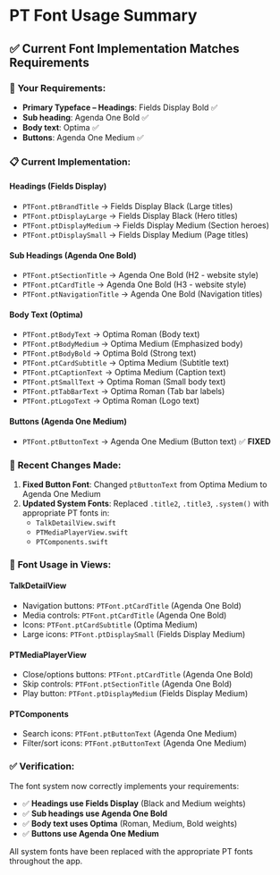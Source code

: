 # PT Font Usage Summary

## ✅ **Current Font Implementation Matches Requirements**

### 🎯 **Your Requirements:**
- **Primary Typeface – Headings**: Fields Display Bold ✅
- **Sub heading**: Agenda One Bold ✅  
- **Body text**: Optima ✅
- **Buttons**: Agenda One Medium ✅

### 📋 **Current Implementation:**

#### **Headings (Fields Display)**
- `PTFont.ptBrandTitle` → Fields Display Black (Large titles)
- `PTFont.ptDisplayLarge` → Fields Display Black (Hero titles) 
- `PTFont.ptDisplayMedium` → Fields Display Medium (Section heroes)
- `PTFont.ptDisplaySmall` → Fields Display Medium (Page titles)

#### **Sub Headings (Agenda One Bold)**
- `PTFont.ptSectionTitle` → Agenda One Bold (H2 - website style)
- `PTFont.ptCardTitle` → Agenda One Bold (H3 - website style)
- `PTFont.ptNavigationTitle` → Agenda One Bold (Navigation titles)

#### **Body Text (Optima)**
- `PTFont.ptBodyText` → Optima Roman (Body text)
- `PTFont.ptBodyMedium` → Optima Medium (Emphasized body)
- `PTFont.ptBodyBold` → Optima Bold (Strong text)
- `PTFont.ptCardSubtitle` → Optima Medium (Subtitle text)
- `PTFont.ptCaptionText` → Optima Medium (Caption text)
- `PTFont.ptSmallText` → Optima Roman (Small body text)
- `PTFont.ptTabBarText` → Optima Roman (Tab bar labels)
- `PTFont.ptLogoText` → Optima Roman (Logo text)

#### **Buttons (Agenda One Medium)**
- `PTFont.ptButtonText` → Agenda One Medium (Button text) ✅ **FIXED**

### 🔧 **Recent Changes Made:**

1. **Fixed Button Font**: Changed `ptButtonText` from Optima Medium to Agenda One Medium
2. **Updated System Fonts**: Replaced `.title2`, `.title3`, `.system()` with appropriate PT fonts in:
   - `TalkDetailView.swift`
   - `PTMediaPlayerView.swift` 
   - `PTComponents.swift`

### 📱 **Font Usage in Views:**

#### **TalkDetailView**
- Navigation buttons: `PTFont.ptCardTitle` (Agenda One Bold)
- Media controls: `PTFont.ptCardTitle` (Agenda One Bold)
- Icons: `PTFont.ptCardSubtitle` (Optima Medium)
- Large icons: `PTFont.ptDisplaySmall` (Fields Display Medium)

#### **PTMediaPlayerView**
- Close/options buttons: `PTFont.ptCardTitle` (Agenda One Bold)
- Skip controls: `PTFont.ptSectionTitle` (Agenda One Bold)
- Play button: `PTFont.ptDisplayMedium` (Fields Display Medium)

#### **PTComponents**
- Search icons: `PTFont.ptButtonText` (Agenda One Medium)
- Filter/sort icons: `PTFont.ptButtonText` (Agenda One Medium)

### ✅ **Verification:**

The font system now correctly implements your requirements:
- ✅ **Headings use Fields Display** (Black and Medium weights)
- ✅ **Sub headings use Agenda One Bold**
- ✅ **Body text uses Optima** (Roman, Medium, Bold weights)
- ✅ **Buttons use Agenda One Medium**

All system fonts have been replaced with the appropriate PT fonts throughout the app.


